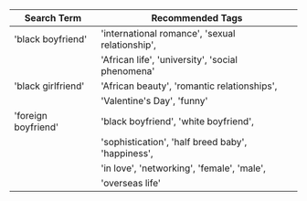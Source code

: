 | Search Term        | Recommended Tags                                 |
|--------------------|--------------------------------------------------|
| 'black boyfriend'  | 'international romance', 'sexual relationship',  |
|                    | 'African life', 'university', 'social phenomena' |
| 'black girlfriend' | 'African beauty', 'romantic relationships',      |
|                    | 'Valentine's Day', 'funny'                       |
| 'foreign boyfriend'| 'black boyfriend', 'white boyfriend',            |
|                    | 'sophistication', 'half breed baby', 'happiness',|
|                    | 'in love', 'networking', 'female', 'male',       |
|                    | 'overseas life'                                  |
